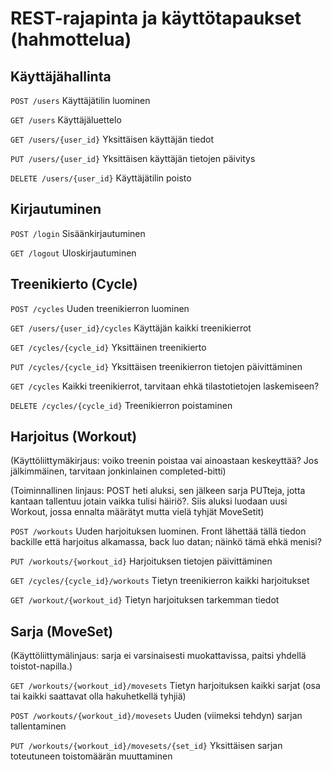 # REST-rajapinta ja käyttötapaukset (hahmottelua)

## Käyttäjähallinta

`POST /users` Käyttäjätilin luominen

`GET /users` Käyttäjäluettelo

`GET /users/{user_id}` Yksittäisen käyttäjän tiedot

`PUT /users/{user_id}` Yksittäisen käyttäjän tietojen päivitys

`DELETE /users/{user_id}` Käyttäjätilin poisto

## Kirjautuminen

`POST /login` Sisäänkirjautuminen

`GET /logout` Uloskirjautuminen

## Treenikierto (Cycle)

`POST /cycles` Uuden treenikierron luominen

`GET /users/{user_id}/cycles` Käyttäjän kaikki treenikierrot

`GET /cycles/{cycle_id}` Yksittäinen treenikierto

`PUT /cycles/{cycle_id}` Yksittäisen treenikierron tietojen päivittäminen

`GET /cycles` Kaikki treenikierrot, tarvitaan ehkä tilastotietojen laskemiseen?

`DELETE /cycles/{cycle_id}` Treenikierron poistaminen

## Harjoitus (Workout)

(Käyttöliittymäkirjaus: voiko treenin poistaa vai ainoastaan keskeyttää? Jos jälkimmäinen, tarvitaan jonkinlainen completed-bitti)

(Toiminnallinen linjaus: POST heti aluksi, sen jälkeen sarja PUTteja, jotta kantaan tallentuu jotain vaikka tulisi häiriö?. Siis aluksi luodaan uusi Workout, jossa ennalta määrätyt mutta vielä tyhjät MoveSetit)

`POST /workouts` Uuden harjoituksen luominen. Front lähettää tällä tiedon backille että harjoitus alkamassa, back luo datan; näinkö tämä ehkä menisi?

`PUT /workouts/{workout_id}` Harjoituksen tietojen päivittäminen

`GET /cycles/{cycle_id}/workouts` Tietyn treenikierron kaikki harjoitukset

`GET /workout/{workout_id}` Tietyn harjoituksen tarkemman tiedot    

## Sarja (MoveSet)

(Käyttöliittymälinjaus: sarja ei varsinaisesti muokattavissa, paitsi yhdellä toistot-napilla.)

`GET /workouts/{workout_id}/movesets` Tietyn harjoituksen kaikki sarjat (osa tai kaikki saattavat olla hakuhetkellä tyhjiä)

`POST /workouts/{workout_id}/movesets` Uuden (viimeksi tehdyn) sarjan tallentaminen

`PUT /workouts/{workout_id}/movesets/{set_id}` Yksittäisen sarjan toteutuneen toistomäärän muuttaminen


